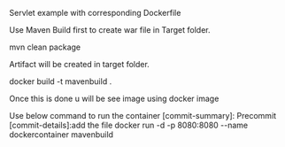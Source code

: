 Servlet example with corresponding Dockerfile

Use Maven Build first to create war file in Target folder.

mvn clean package

Artifact will be created in target folder.

docker build -t mavenbuild .

Once this is done u will be see image using docker image

Use below command to run the container
[commit-summary]: Precommit [commit-details]:add the file
docker run -d -p 8080:8080 --name dockercontainer mavenbuild
